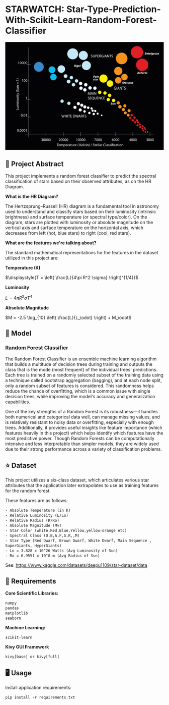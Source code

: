 # STARWATCH: Star-Type-Prediction-With-Scikit-Learn-Random-Forest-Classifier

![Alt Text](HRD.jpg)

## 📡 Project Abstract
This project implements a random forest classifier to predict the spectral classification of stars based on their observed attributes, as on the HR Diagram.

**What is the HR Diagram?**

The Hertzsprung–Russell (HR) diagram is a fundamental tool in astronomy used to understand and classify stars based on their luminosity (intrinsic brightness) and surface temperature (or spectral type/color). On the diagram, stars are plotted with luminosity or absolute magnitude on the vertical axis and surface temperature on the horizontal axis, which decreases from left (hot, blue stars) to right (cool, red stars).

**What are the features we're talking about?**

The standard mathematical representations for the features in the dataset utilized in this project are:

**Temperature (K)**  

$\displaystyle{T = \left( \frac{L}{4\pi R^2 \sigma} \right)^{1/4}}$

**Luminosity**  

$L = 4\pi R^2 \sigma T^4$

**Absolute Magnitude**  

$M = -2.5 \log_{10} \left( \frac{L}{L_\odot} \right) + M_\odot$



## 🧮 Model

### Random Forest Classifier

The Random Forest Classifier is an ensemble machine learning algorithm that builds a multitude of decision trees during training and outputs the class that is the mode (most frequent) of the individual trees' predictions. Each tree is trained on a randomly selected subset of the training data using a technique called bootstrap aggregation (bagging), and at each node split, only a random subset of features is considered. This randomness helps reduce the chance of overfitting, which is a common issue with single decision trees, while improving the model's accuracy and generalization capabilities.

One of the key strengths of a Random Forest is its robustness—it handles both numerical and categorical data well, can manage missing values, and is relatively resistant to noisy data or overfitting, especially with enough trees. Additionally, it provides useful insights like feature importance (which features heavily in this project) which helps identify which features have the most predictive power. Though Random Forests can be computationally intensive and less interpretable than simpler models, they are widely used due to their strong performance across a variety of classification problems.


## ⭐ Dataset

This project utilizes a six-class dataset, which articulates various star attributes that the application later extrapolates to use as training features for the random forest.

These features are as follows:

```
- Absolute Temperature (in K)
- Relative Luminosity (L/Lo)
- Relative Radius (R/Ro)
- Absolute Magnitude (Mv)
- Star Color (white,Red,Blue,Yellow,yellow-orange etc)
- Spectral Class (O,B,A,F,G,K,,M)
- Star Type (Red Dwarf, Brown Dwarf, White Dwarf, Main Sequence , SuperGiants, HyperGiants)
- Lo = 3.828 x 10^26 Watts (Avg Luminosity of Sun)
- Ro = 6.9551 x 10^8 m (Avg Radius of Sun)
```

See: https://www.kaggle.com/datasets/deepu1109/star-dataset/data

## 📏 Requirements 

**Core Scientific Libraries:**
 ```
numpy
pandas
matplotlib
seaborn
```
 **Machine Learning:**
```
scikit-learn
```    
**Kivy GUI Framework**
```
kivy[base] or kivy[full]
```
## 🖥️ Usage
Install application requirements:
```
pip install -r requirements.txt
```


